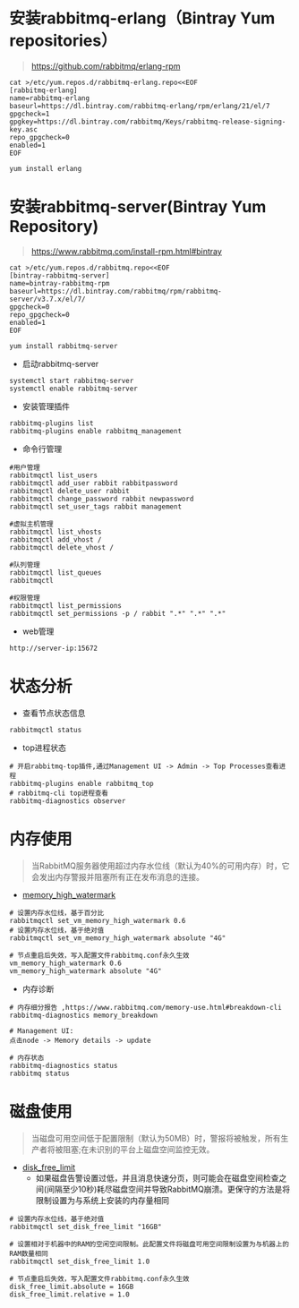 # 安装rabbitmq-erlang（Bintray Yum repositories）
>https://github.com/rabbitmq/erlang-rpm
```
cat >/etc/yum.repos.d/rabbitmq-erlang.repo<<EOF
[rabbitmq-erlang]
name=rabbitmq-erlang
baseurl=https://dl.bintray.com/rabbitmq-erlang/rpm/erlang/21/el/7
gpgcheck=1
gpgkey=https://dl.bintray.com/rabbitmq/Keys/rabbitmq-release-signing-key.asc
repo_gpgcheck=0
enabled=1
EOF
```
```
yum install erlang
```

# 安装rabbitmq-server(Bintray Yum Repository)
>https://www.rabbitmq.com/install-rpm.html#bintray
```
cat >/etc/yum.repos.d/rabbitmq.repo<<EOF
[bintray-rabbitmq-server]
name=bintray-rabbitmq-rpm
baseurl=https://dl.bintray.com/rabbitmq/rpm/rabbitmq-server/v3.7.x/el/7/
gpgcheck=0
repo_gpgcheck=0
enabled=1
EOF
```
```
yum install rabbitmq-server
```

* 启动rabbitmq-server
```
systemctl start rabbitmq-server
systemctl enable rabbitmq-server
```

* 安装管理插件
```
rabbitmq-plugins list                      
rabbitmq-plugins enable rabbitmq_management
```

* 命令行管理
```
#用户管理
rabbitmqctl list_users 
rabbitmqctl add_user rabbit rabbitpassword
rabbitmqctl delete_user rabbit 
rabbitmqctl change_password rabbit newpassword 
rabbitmqctl set_user_tags rabbit management

#虚拟主机管理
rabbitmqctl list_vhosts
rabbitmqctl add_vhost /
rabbitmqctl delete_vhost /

#队列管理
rabbitmqctl list_queues
rabbitmqctl 

#权限管理
rabbitmqctl list_permissions
rabbitmqctl set_permissions -p / rabbit ".*" ".*" ".*"
```

* web管理
```
http://server-ip:15672
```

# 状态分析
* 查看节点状态信息
```
rabbitmqctl status
```
* top进程状态
```
# 开启rabbitmq-top插件,通过Management UI -> Admin -> Top Processes查看进程
rabbitmq-plugins enable rabbitmq_top
# rabbitmq-cli top进程查看
rabbitmq-diagnostics observer
```

# 内存使用
>当RabbitMQ服务器使用超过内存水位线（默认为40%的可用内存）时，它会发出内存警报并阻塞所有正在发布消息的连接。
* [memory_high_watermark](https://www.rabbitmq.com/memory.html#configuring-threshold)
```
# 设置内存水位线，基于百分比
rabbitmqctl set_vm_memory_high_watermark 0.6
# 设置内存水位线，基于绝对值
rabbitmqctl set_vm_memory_high_watermark absolute "4G"

# 节点重启后失效，写入配置文件rabbitmq.conf永久生效
vm_memory_high_watermark 0.6
vm_memory_high_watermark absolute "4G"
```

* 内存诊断
```
# 内存细分报告 ,https://www.rabbitmq.com/memory-use.html#breakdown-cli
rabbitmq-diagnostics memory_breakdown

# Management UI:
点击node -> Memory details -> update

# 内存状态
rabbitmq-diagnostics status
rabbitmq status
```

# 磁盘使用
>当磁盘可用空间低于配置限制（默认为50MB）时，警报将被触发，所有生产者将被阻塞;在未识别的平台上磁盘空间监控无效。
* [disk_free_limit](https://www.rabbitmq.com/disk-alarms.html#configure)
  * 如果磁盘告警设置过低，并且消息快速分页，则可能会在磁盘空间检查之间(间隔至少10秒)耗尽磁盘空间并导致RabbitMQ崩溃。更保守的方法是将限制设置为与系统上安装的内存量相同
```
# 设置内存水位线，基于绝对值
rabbitmqctl set_disk_free_limit "16GB"

# 设置相对于机器中的RAM的空闲空间限制。此配置文件将磁盘可用空间限制设置为与机器上的RAM数量相同
rabbitmqctl set_disk_free_limit 1.0

# 节点重启后失效，写入配置文件rabbitmq.conf永久生效
disk_free_limit.absolute = 16GB
disk_free_limit.relative = 1.0
```
